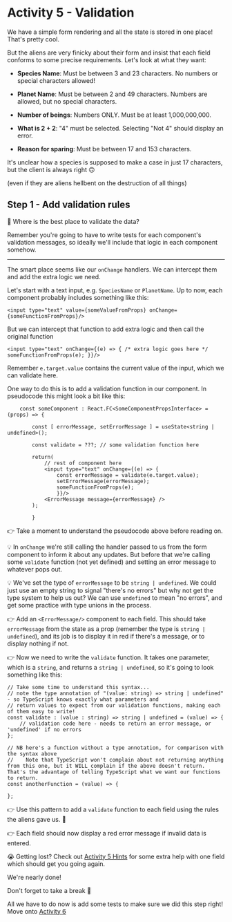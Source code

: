 # Activity 5 - Validation

We have a simple form rendering and all the state is stored in one place! That's pretty cool.

But the aliens are very finicky about their form and insist that each field conforms to some precise requirements. Let's look at what they want:

-   **Species Name**: Must be between 3 and 23 characters. No numbers or special characters allowed!

-   **Planet Name**: Must be between 2 and 49 characters. Numbers are allowed, but no special characters.

-   **Number of beings**: Numbers ONLY. Must be at least 1,000,000,000.

-   **What is 2 + 2**: "4" must be selected. Selecting "Not 4" should display an error.

-   **Reason for sparing**: Must be between 17 and 153 characters.

It's unclear how a species is supposed to make a case in just 17 characters, but the client is always right 🙃

(even if they are aliens hellbent on the destruction of all things)

## Step 1 - Add validation rules

🤔 Where is the best place to validate the data?

Remember you're going to have to write tests for each component's validation messages, so ideally we'll include that logic in each component somehow.

---

The smart place seems like our `onChange` handlers. We can intercept them and add the extra logic we need.

Let's start with a text input, e.g. `SpeciesName` or `PlanetName`. Up to now, each component probably includes something like this:

```TSX
<input type="text" value={someValueFromProps} onChange={someFunctionFromProps}/>
```

But we can intercept that function to add extra logic and then call the original function

```TSX
<input type="text" onChange={(e) => { /* extra logic goes here */ someFunctionFromProps(e); }}/>
```

Remember `e.target.value` contains the current value of the input, which we can validate here.

One way to do this is to add a validation function in our component. In pseudocode this might look a bit like this:

```TSX
	const someComponent : React.FC<SomeComponentPropsInterface> = (props) => {

		const [ errorMessage, setErrorMessage ] = useState<string | undefined>();

		const validate = ???; // some validation function here

		return(
			// rest of component here
			<input type="text" onChange={(e) => {
				const errorMessage = validate(e.target.value);
				setErrorMessage(errorMessage);
				someFunctionFromProps(e);
				}}/>
			<ErrorMessage message={errorMessage} />
		);

		}
```

👉 Take a moment to understand the pseudocode above before reading on.

💡 In `onChange` we're still calling the handler passed to us from the form component to inform it about any updates. But before that we're calling some `validate` function (not yet defined) and setting an error message to whatever pops out.

💡 We've set the type of `errorMessage` to be `string | undefined`. We could just use an empty string to signal "there's no errors" but why not get the type system to help us out? We can use `undefined` to mean "no errors", and get some practice with type unions in the process.

👉 Add an `<ErrorMessage/>` component to each field. This should take `errorMessage` from the state as a prop (remember the type is `string | undefined`), and its job is to display it in red if there's a message, or to display nothing if not.

👉 Now we need to write the `validate` function. It takes one parameter, which is a `string`, and returns a `string | undefined`, so it's going to look something like this:

```TSX
// Take some time to understand this syntax...
// note the type annotation of "(value: string) => string | undefined" - so TypeScript knows exactly what parameters and
// return values to expect from our validation functions, making each of them easy to write!
const validate : (value : string) => string | undefined = (value) => {
	// validation code here - needs to return an error message, or 'undefined' if no errors
};

// NB here's a function without a type annotation, for comparison with the syntax above
//    Note that TypeScript won't complain about not returning anything from this one, but it WILL complain if the above doesn't return. That's the advantage of telling TypeScript what we want our functions to return.
const anotherFunction = (value) => {

};

```

👉 Use this pattern to add a `validate` function to each field using the rules the aliens gave us. 👾

👉 Each field should now display a red error message if invalid data is entered.

😭 Getting lost? Check out [Activity 5 Hints](./activity_5_hints.md) for some extra help with one field which should get you going again.

We're nearly done!

Don't forget to take a break 🌯

All we have to do now is add some tests to make sure we did this step right! Move onto [Activity 6](./activity_6.md)
